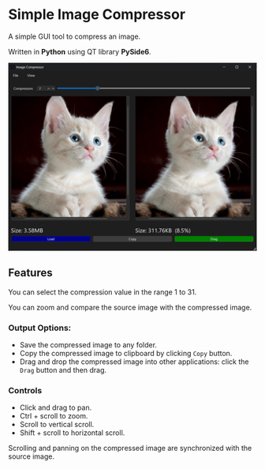 # Simple Image Compressor
A simple GUI tool to compress an image. 

Written in **Python** using QT library **PySide6**.

![](./samples/sample-ss.jpg)

## Features
You can select the compression value in the range 1 to 31.

You can zoom and compare the source image with the compressed image. 

### Output Options:
- Save the compressed image to any folder.
- Copy the compressed image to clipboard by clicking `Copy` button.
- Drag and drop the compressed image into other applications: click the `Drag` button and then drag.

### Controls
- Click and drag to pan.
- Ctrl + scroll to zoom. 
- Scroll to vertical scroll.
- Shift + scroll to horizontal scroll.

Scrolling and panning on the compressed image are synchronized with the source image.

